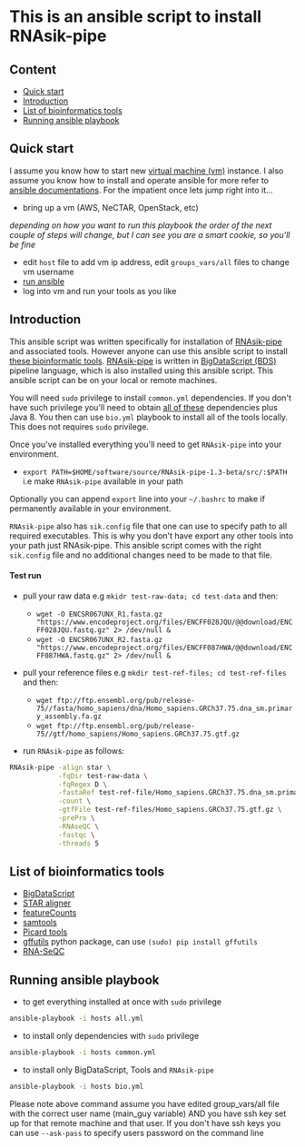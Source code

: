 # This is an ansible script to install RNAsik-pipe

## Content

- [Quick start](#quick-start)
- [Introduction](#introduction)
- [List of bioinformatics tools](#list-of-bioinformaitcs-tools)
- [Running ansible playbook](#running-ansible-playbook)

## Quick start

I assume you know how to start new [virtual machine (vm)](https://en.wikipedia.org/wiki/Virtual_machine) instance. I also assume you know how to install and operate ansible for more refer to [ansible documentations](http://docs.ansible.com/ansible/intro.html). For the impatient once lets jump right into it...

- bring up a vm (AWS, NeCTAR, OpenStack, etc)

_depending on how you want to run this playbook the order of the next couple of steps will change, but I can see you are a smart cookie, so you'll be fine_

- edit `host` file to add vm ip address, edit `groups_vars/all` files to change vm username
- [run ansible](#running-ansible-playbook)
- log into vm and run your tools as you like

## Introduction

This ansible script was written specifically for installation of [RNAsik-pipe](https://github.com/MonashBioinformaticsPlatform/RNAsik-pipe) and associated tools. However anyone can use this ansible script to install [these bioinformatic tools](#list-of-bioinformatics-tools). [RNAsik-pipe](https://github.com/MonashBioinformaticsPlatform/RNAsik-pipe) is written in [BigDataScript (BDS)](http://pcingola.github.io/BigDataScript/) pipeline language, which is also installed using this ansible script. This ansible script can be on your local or remote machines.

You will need `sudo` privilege to install `common.yml` dependencies. If you don't have such privilege you'll need to obtain [all of these](roles/common/tasks/main.yml) dependencies plus Java 8. You then can use `bio.yml` playbook to install all of the tools locally. This does not requires `sudo` privilege.

Once you've installed everything you'll need to get `RNAsik-pipe` into your environment.

- `export PATH=$HOME/software/source/RNAsik-pipe-1.3-beta/src/:$PATH` i.e make `RNAsik-pipe` available in your path

Optionally you can append `export` line into your `~/.bashrc` to make if permanently available in your environment.

`RNAsik-pipe` also has `sik.config` file that one can use to specify path to all required executables. This is why you don't have export any other tools into your path just RNAsik-pipe. This ansible script comes with the right `sik.config` file and no additional changes need to be made to that file.

#### Test run

- pull your raw data e.g `mkidr test-raw-data; cd test-data` and then:
    - `wget -O ENCSR067UNX_R1.fasta.gz "https://www.encodeproject.org/files/ENCFF028JQU/@@download/ENCFF028JQU.fastq.gz" 2> /dev/null &`
    - `wget -O ENCSR067UNX_R2.fasta.gz "https://www.encodeproject.org/files/ENCFF087HWA/@@download/ENCFF087HWA.fastq.gz" 2> /dev/null &`

- pull your reference files e.g `mkdir test-ref-files; cd test-ref-files` and then:
    - `wget ftp://ftp.ensembl.org/pub/release-75//fasta/homo_sapiens/dna/Homo_sapiens.GRCh37.75.dna_sm.primary_assembly.fa.gz`
    - `wget ftp://ftp.ensembl.org/pub/release-75//gtf/homo_sapiens/Homo_sapiens.GRCh37.75.gtf.gz`

- run `RNAsik-pipe` as follows:

```BASH
RNAsik-pipe -align star \
            -fqDir test-raw-data \
            -fqRegex D \
            -fastaRef test-ref-file/Homo_sapiens.GRCh37.75.dna_sm.primary_assembly.fa.gz \
            -count \
            -gtfFile test-ref-files/Homo_sapiens.GRCh37.75.gtf.gz \
            -prePro \
            -RNAseQC \
            -fastqc \
            -threads 5
```

## List of bioinformatics tools

- [BigDataScript](http://pcingola.github.io/BigDataScript/download.html)
- [STAR aligner](https://github.com/alexdobin/STAR/releases)
- [featureCounts](http://subread.sourceforge.net/)
- [samtools](http://www.htslib.org/download/)
- [Picard tools](http://broadinstitute.github.io/picard/)
- [gffutils](https://pypi.python.org/pypi/gffutils) python package, can use `(sudo) pip install gffutils`
- [RNA-SeQC](https://www.broadinstitute.org/cancer/cga/rna-seqc)

## Running ansible playbook

- to get everything installed at once with `sudo` privilege

```BASH
ansible-playbook -i hosts all.yml
```

- to install only dependencies with `sudo` privilege

```BASH
ansible-playbook -i hosts common.yml
```

- to install only BigDataScript, Tools and `RNAsik-pipe`

```BASH
ansible-playbook -i hosts bio.yml
```

Please note above command assume you have edited group_vars/all file with the correct user name (main_guy variable) AND you have ssh key set up for that remote machine and that user. If you don't have ssh keys you can use `--ask-pass` to specify users password on the command line
